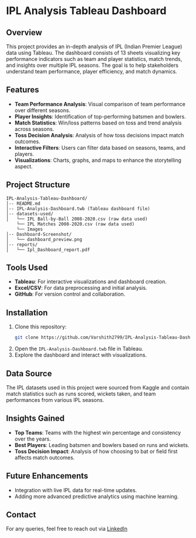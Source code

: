 # IPL Analysis Tableau Dashboard

## Overview
This project provides an in-depth analysis of IPL (Indian Premier League) data using Tableau. The dashboard consists of 13 sheets visualizing key performance indicators such as team and player statistics, match trends, and insights over multiple IPL seasons. The goal is to help stakeholders understand team performance, player efficiency, and match dynamics.

## Features
- **Team Performance Analysis**: Visual comparison of team performance over different seasons.
- **Player Insights**: Identification of top-performing batsmen and bowlers.
- **Match Statistics**: Win/loss patterns based on toss and trend analysis across seasons.
- **Toss Decision Analysis**: Analysis of how toss decisions impact match outcomes.
- **Interactive Filters**: Users can filter data based on seasons, teams, and players.
- **Visualizations**: Charts, graphs, and maps to enhance the storytelling aspect.

## Project Structure
```
IPL-Analysis-Tableau-Dashboard/
│-- README.md
│-- IPL-Analysis-Dashboard.twb (Tableau dashboard file)
│-- datasets-used/
│   └── IPL Ball-by-Ball 2008-2020.csv (raw data used)
    └── IPL Matches 2008-2020.csv (raw data used)
    └── Images
│-- Dashboard-Screenshot/
│   └── dashboard_preview.png
│-- reports/
│   └── Ipl_Dashboard_report.pdf
```

## Tools Used
- **Tableau**: For interactive visualizations and dashboard creation.
- **Excel/CSV**: For data preprocessing and initial analysis.
- **GitHub**: For version control and collaboration.

## Installation
1. Clone this repository:
   ```bash
   git clone https://github.com/Varshith2799/IPL-Analysis-Tableau-Dashboard.git
   ```
2. Open the `IPL-Analysis-Dashboard.twb` file in Tableau.
3. Explore the dashboard and interact with visualizations.

## Data Source
The IPL datasets used in this project were sourced from Kaggle and contain match statistics such as runs scored, wickets taken, and team performances from various IPL seasons.

## Insights Gained
- **Top Teams**: Teams with the highest win percentage and consistency over the years.
- **Best Players**: Leading batsmen and bowlers based on runs and wickets.
- **Toss Decision Impact**: Analysis of how choosing to bat or field first affects match outcomes.

## Future Enhancements
- Integration with live IPL data for real-time updates.
- Adding more advanced predictive analytics using machine learning.

## Contact
For any queries, feel free to reach out via [LinkedIn](https://www.linkedin.com/in/vkakollu9999/)

